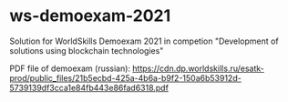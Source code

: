 # ws-demoexam-2021

Solution for WorldSkills Demoexam 2021 in competion "Development of solutions using blockchain technologies"

PDF file of demoexam (russian): https://cdn.dp.worldskills.ru/esatk-prod/public_files/21b5ecbd-425a-4b6a-b9f2-150a6b53912d-5739139df3cca1e84fb443e86fad6318.pdf
